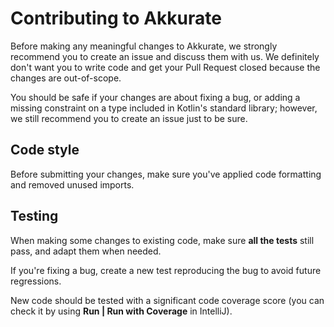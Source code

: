 # Contributing to Akkurate

Before making any meaningful changes to Akkurate, we strongly recommend you to create an issue and discuss them with us.
We definitely don't want you to write code and get your Pull Request closed because the changes are out-of-scope.

You should be safe if your changes are about fixing a bug, or adding a missing constraint on a type included in Kotlin's
standard library; however, we still recommend you to create an issue just to be sure.

## Code style

Before submitting your changes, make sure you've applied code formatting and removed unused imports.

## Testing

When making some changes to existing code, make sure **all the tests** still pass, and adapt them when needed.

If you're fixing a bug, create a new test reproducing the bug to avoid future regressions.

New code should be tested with a significant code coverage score (you can check it by using **Run | Run with Coverage**
in IntelliJ). 
